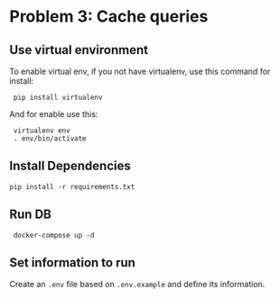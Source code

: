 # Problem 3: Cache queries

## Use virtual environment

To enable virtual env, if you not have virtualenv, use this command for install:

```shell
 pip install virtualenv
```

And for enable use this:

```shell
 virtualenv env
 . env/bin/activate
```

## Install Dependencies

```shell
pip install -r requirements.txt
```

## Run DB

```shell
 docker-compose up -d
```

## Set information to run

Create an `.env` file based on `.env.example` and define its information.